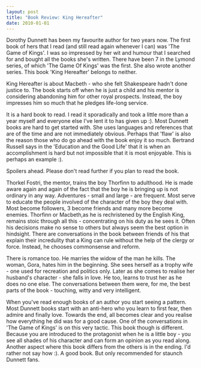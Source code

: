 ```yaml
---
layout: post
title: "Book Review: King Hereafter"
date: 2010-01-01
---
```

Dorothy Dunnett has been my favourite author for two years now. The first book of hers that I read (and still read again whenever I can) was 'The Game of Kings'. I was so impressed by her wit and humour that I searched for and bought all the books she's written. There have been 7 in the Lymond series, of which 'The Game Of Kings' was the first. She also wrote another series. This book 'King Hereafter' belongs to neither. 

King Hereafter is about Macbeth - who she felt Shakespeare hadn't done justice to. The book starts off when he is just a child and his mentor is considering abandoning him for other royal prospects. Instead, the boy impresses him so much that he pledges life-long service. 

It is a hard book to read. I read it sporadically and took a little more than a year myself and everyone else I've lent it to has given up :). Most Dunnett books are hard to get started with. She uses languages and references that are of the time and are not immediately obvious. Perhaps that 'flaw' is also the reason those who do go ahead with the book enjoy it so much. Bertrand Russell says in the 'Education and the Good Life' that it is when an accomplishment is hard but not impossible that it is most enjoyable. This is perhaps an example :). 

Spoilers ahead. Please don't read further if you plan to read the book. 

Thorkel Fostri, the mentor, trains the boy Thorfinn to adulthood. He is made aware again and again of the fact that the boy he is bringing up is not ordinary in any way. Adventures - small and large - are frequent. Most serve to educate the people involved of the character of the boy they deal with. Most become followers, 3 become friends and many more become enemies. Thorfinn or Macbeth,as he is rechristened by the English King, remains stoic through all this - concentrating on his duty as he sees it. Often his decisions make no sense to others but always seem the best option in hindsight. There are conversations in the book between friends of his that explain their incredulity that a King can rule without the help of the clergy or force. Instead, he chooses commonsense and reform. 

There is romance too. He marries the widow of the man he kills. The woman, Gora, hates him in the beginning. She sees herself as a trophy wife - one used for recreation and politics only. Later as she comes to realise her husband's character - she falls in love. He too, learns to trust her as he does no one else. The conversations between them were, for me, the best parts of the book - touching, witty and very intelligent. 

When you've read enough books of an author you start seeing a pattern. Most Dunnett books start with an anti-hero who you learn to first fear, then admire and finally love. Towards the end, all becomes clear and you realise how everything he did was for a good cause. One of the conversations in 'The Game of Kings' is on this very tactic. This book though is different. Because you are introduced to the protagonist when he is a little boy - you see all shades of his character and can form an opinion as you read along. Another aspect where this book differs from the others is in the ending. I'd rather not say how :). A good book. But only recommended for staunch Dunnett fans.
